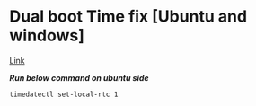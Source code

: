 # Dual boot Time fix [Ubuntu and windows]

[Link](https://itsfoss.com/wrong-time-dual-boot/)

***Run below command on ubuntu side***
```shell
timedatectl set-local-rtc 1
```